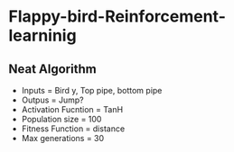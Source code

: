 # Flappy-bird-Reinforcement-learninig


## Neat Algorithm
- Inputs = Bird y, Top pipe, bottom pipe
- Outpus = Jump?
- Activation Fucntion = TanH
- Population size = 100
- Fitness Function = distance
- Max generations = 30

